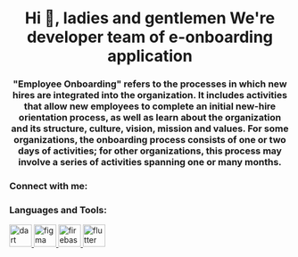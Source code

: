 <h1 align="center">Hi 👋, ladies and gentlemen We're developer team of e-onboarding application</h1>
<h3 align="center">"Employee Onboarding" refers to the processes in which new hires are integrated into the organization. It includes activities that allow new employees to complete an initial new-hire orientation process, as well as learn about the organization and its structure, culture, vision, mission and values. For some organizations, the onboarding process consists of one or two days of activities; for other organizations, this process may involve a series of activities spanning one or many months.</h3>

<h3 align="left">Connect with me:</h3>
<p align="left">
</p>

<h3 align="left">Languages and Tools:</h3>
<p align="left"> <a href="https://dart.dev" target="_blank" rel="noreferrer"> <img src="https://www.vectorlogo.zone/logos/dartlang/dartlang-icon.svg" alt="dart" width="40" height="40"/> </a> <a href="https://www.figma.com/" target="_blank" rel="noreferrer"> <img src="https://www.vectorlogo.zone/logos/figma/figma-icon.svg" alt="figma" width="40" height="40"/> </a> <a href="https://firebase.google.com/" target="_blank" rel="noreferrer"> <img src="https://www.vectorlogo.zone/logos/firebase/firebase-icon.svg" alt="firebase" width="40" height="40"/> </a> <a href="https://flutter.dev" target="_blank" rel="noreferrer"> <img src="https://www.vectorlogo.zone/logos/flutterio/flutterio-icon.svg" alt="flutter" width="40" height="40"/> </a> </p>